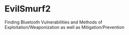 # EvilSmurf2
Finding Bluetooth Vulnerabilities and Methods of Exploitation/Weaponization as well as Mitigation/Prevention
